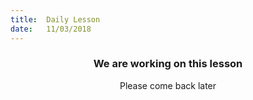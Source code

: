 ```yaml
---
title:  Daily Lesson
date:   11/03/2018
---
```


### <center>We are working on this lesson</center>
<center>Please come back later</center>